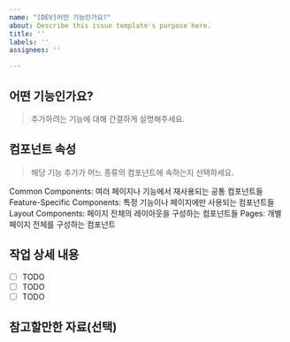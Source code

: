 ```yaml
---
name: "[DEV]어떤 기능인가요?"
about: Describe this issue template's purpose here.
title: ''
labels: ''
assignees: ''

---
```


## 어떤 기능인가요?
> 추가하려는 기능에 대해 간결하게 설명해주세요.

## 컴포넌트 속성
>해당 기능 추가가 어느 종류의 컴포넌트에 속하는지 선택하세요.

Common Components: 여러 페이지나 기능에서 재사용되는 공통 컴포넌트들
Feature-Specific Components: 특정 기능이나 페이지에만 사용되는 컴포넌트들
Layout Components: 페이지 전체의 레이아웃을 구성하는 컴포넌트들
Pages: 개별 페이지 전체를 구성하는 컴포넌트

## 작업 상세 내용

- [ ] TODO
- [ ] TODO
- [ ] TODO

## 참고할만한 자료(선택)
